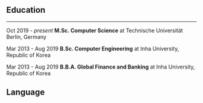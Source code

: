 # 



## Education

---

Oct 2019 - *present*
**M.Sc. Computer Science** at Technische Universität Berlin, Germany



Mar 2013 - Aug 2019
**B.Sc. Computer Engineering** at Inha University, Republic of Korea



Mar 2013 - Aug 2019
**B.B.A. Global Finance and Banking** at Inha University, Republic of Korea





## Language
